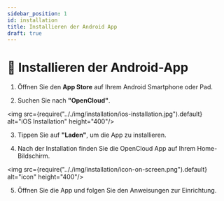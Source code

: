 ```yaml
---
sidebar_position: 1
id: installation
title: Installieren der Android App
draft: true
---
```


# 📱 Installieren der Android-App

1. Öffnen Sie den **App Store** auf Ihrem Android Smartphone oder Pad.

2. Suchen Sie nach **"OpenCloud"**.

<img src={require(".././img/installation/ios-installation.jpg").default} alt="iOS Installation" height="400"/>

3. Tippen Sie auf **"Laden"**, um die App zu installieren.

4. Nach der Installation finden Sie die OpenCloud App auf Ihrem Home-Bildschirm.

<img src={require(".././img/installation/icon-on-screen.png").default} alt="icon" height="400"/>

5. Öffnen Sie die App und folgen Sie den Anweisungen zur Einrichtung.